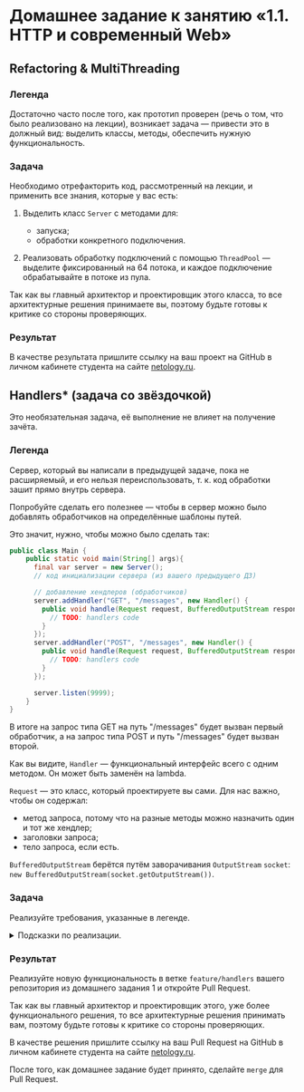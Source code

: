 # Домашнее задание к занятию «1.1. HTTP и современный Web»

## Refactoring & MultiThreading

### Легенда

Достаточно часто после того, как прототип проверен (речь о том, что было реализовано на лекции), возникает задача — привести это в должный вид: выделить классы, методы, обеспечить нужную функциональность.

### Задача

Необходимо отрефакторить код, рассмотренный на лекции, и применить все знания, которые у вас есть:

1. Выделить класс `Server` с методами для: 
    - запуска;
    - обработки конкретного подключения.
   
1. Реализовать обработку подключений с помощью `ThreadPool` — выделите фиксированный на 64 потока, и каждое подключение обрабатывайте в потоке из пула.

Так как вы главный архитектор и проектировщик этого класса, то все архитектурные решения принимаете вы, поэтому будьте готовы к критике со стороны проверяющих.

### Результат

В качестве результата пришлите ссылку на ваш проект на GitHub в личном кабинете студента на сайте [netology.ru](https://netology.ru).

## Handlers* (задача со звёздочкой)

Это необязательная задача, её выполнение не влияет на получение зачёта.

### Легенда

Сервер, который вы написали в предыдущей задаче, пока не расширяемый, и его нельзя переиспользовать, т. к. код обработки зашит прямо внутрь сервера.

Попробуйте сделать его полезнее — чтобы в сервер можно было добавлять обработчиков на определённые шаблоны путей.

Это значит, нужно, чтобы можно было сделать так:

```java
public class Main {
    public static void main(String[] args){
      final var server = new Server();  
      // код инициализации сервера (из вашего предыдущего ДЗ)

      // добавление хендлеров (обработчиков)    
      server.addHandler("GET", "/messages", new Handler() {
        public void handle(Request request, BufferedOutputStream responseStream) {
          // TODO: handlers code
        }
      });
      server.addHandler("POST", "/messages", new Handler() {
        public void handle(Request request, BufferedOutputStream responseStream) {
          // TODO: handlers code
        }
      });

      server.listen(9999);
    }    
}
```

В итоге на запрос типа GET на путь "/messages" будет вызван первый обработчик, а на запрос типа POST и путь "/messages" будет вызван второй.

Как вы видите, `Handler` — функциональный интерфейс всего с одним методом. Он может быть заменён на lambda.

`Request` — это класс, который проектируете вы сами. Для нас важно, чтобы он содержал:

* метод запроса, потому что на разные методы можно назначить один и тот же хендлер;
* заголовки запроса;
* тело запроса, если есть.

`BufferedOutputStream` берётся путём заворачивания `OutputStream` `socket`: `new BufferedOutputStream(socket.getOutputStream())`.

### Задача

Реализуйте требования, указанные в легенде.

<details>
<summary>Подсказки по реализации.</summary>

1. Вы принимаете запрос, парсите его целиком, как мы сделали на лекции, и собираете объект, типа `Request`.
1. На основании данных из `Request` вы выбираете хендлер (он может быть только один), который и будет обрабатывать запрос.
1. Все хендлеры должны храниться в полях `Server`.
1. Самый простой способ хранить хендлеры — это использовать в качестве ключей метод и путь. Можно сделать как `Map` внутри `Map`, так и отдельные `Map` на каждый метод.
1. Поиск хендлера заключается в том, что вы выбираете по нужному методу все зарегистрированные хендлеры, а затем перебираете по пути. Используйте пока точное соответствие: считайте, что у вас все запросы без Query String.
1. Найдя нужный хендлер, достаточно вызвать его метод `handle`, передав туда `Request` и `BufferedOutputStream`.
1. Так как ваш сервер многопоточный, думайте о том, как вы будете безопасно хранить все хендлеры.
1. В качестве Body достаточно передавать `InputStream` (напоминаем, Body начинается после `\r\n\r\n`).

Итого: фактически вы решаете задачу поиска элемента в «коллекции» с вызовом его метода.
</details>

### Результат

Реализуйте новую функциональность в ветке `feature/handlers` вашего репозитория из домашнего задания 1 и откройте Pull Request.

Так как вы главный архитектор и проектировщик этого, уже более функционального решения, то все архитектурные решения принимать вам, поэтому будьте готовы к критике со стороны проверяющих.

В качестве решения пришлите ссылку на ваш Pull Request на GitHub в личном кабинете студента на сайте [netology.ru](https://netology.ru).

После того, как домашнее задание будет принято, сделайте `merge` для Pull Request.
